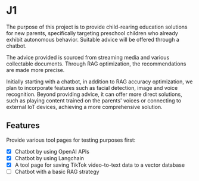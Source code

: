 # J1

The purpose of this project is to provide child-rearing education solutions for new parents, specifically targeting preschool children who already exhibit autonomous behavior. Suitable advice will be offered through a chatbot.

The advice provided is sourced from streaming media and various collectable documents. Through RAG optimization, the recommendations are made more precise.

Initially starting with a chatbot, in addition to RAG accuracy optimization, we plan to incorporate features such as facial detection, image and voice recognition. Beyond providing advice, it can offer more direct solutions, such as playing content trained on the parents' voices or connecting to external IoT devices, achieving a more comprehensive solution.

## Features

Provide various tool pages for testing purposes first:

- [x] Chatbot by using OpenAI APIs
- [x] Chatbot by using Langchain
- [x] A tool page for saving TikTok video-to-text data to a vector database
- [ ] Chatbot with a basic RAG strategy
